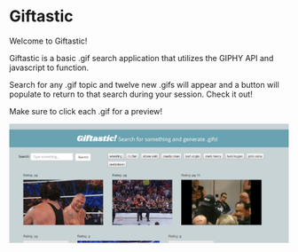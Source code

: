 # Giftastic
Welcome to Giftastic!

Giftastic is a basic .gif search application that utilizes the GIPHY API and javascript to function.

Search for any .gif topic and twelve new .gifs will appear and a button will populate to return to that search during your session. Check it out! 

Make sure to click each .gif for a preview!

![Giftastic image 1](https://github.com/msnodgr1/images/blob/master/giftastic.png)
